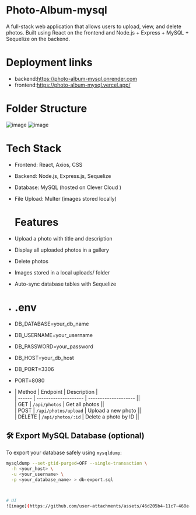 # Photo-Album-mysql
A full-stack web application that allows users to upload, view, and delete photos. Built using React on the frontend and Node.js + Express + MySQL + Sequelize on the backend.

# Deployment links
- backend:https://photo-album-mysql.onrender.com
- frontend:https://photo-album-mysql.vercel.app/

# Folder Structure
![image](https://github.com/user-attachments/assets/982d63d7-7f5c-41a3-abcb-7613f9c14df1)
![image](https://github.com/user-attachments/assets/c2027054-97ab-4dd4-89d8-1c3b0f4dd55f)




# Tech Stack
- Frontend: React, Axios, CSS

- Backend: Node.js, Express.js, Sequelize

- Database: MySQL (hosted on Clever Cloud )

- File Upload: Multer (images stored locally)
  # Features
-  Upload a photo with title and description

-  Display all uploaded photos in a gallery

-  Delete photos

-  Images stored in a local uploads/ folder

-  Auto-sync database tables with Sequelize

- # .env
- DB_DATABASE=your_db_name
- DB_USERNAME=your_username
- DB_PASSWORD=your_password
- DB_HOST=your_db_host
- DB_PORT=3306
- PORT=8080
- | Method | Endpoint             | Description          |<br>
| ------ | -------------------- | -------------------- ||<br>
| GET    | `/api/photos`        | Get all photos       ||<br>
| POST   | `/api/photos/upload` | Upload a new photo   ||<br>
| DELETE | `/api/photos/:id`    | Delete a photo by ID ||<br>
## 🛠 Export MySQL Database (optional)

To export your database safely using `mysqldump`:

```bash
mysqldump --set-gtid-purged=OFF --single-transaction \
  -h <your_host> \
  -u <your_username> \
  -p <your_database_name> > db-export.sql



# UI
![image](https://github.com/user-attachments/assets/46d205b4-11c7-468e-9c39-656471acef7f)


